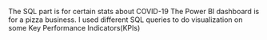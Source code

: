 The SQL part is for certain stats about COVID-19
The Power BI dashboard is for a pizza business. I used different SQL queries to do visualization on some Key Performance Indicators(KPIs)
